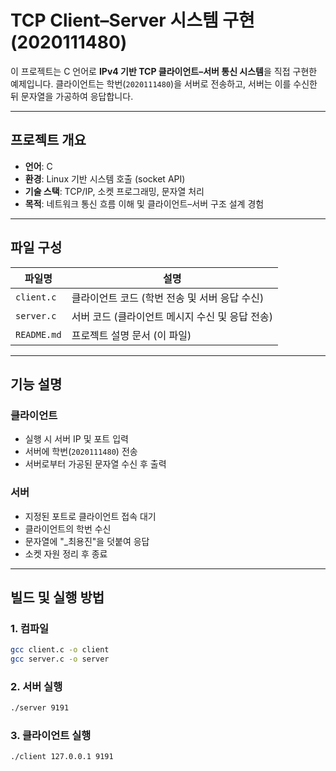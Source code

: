 # TCP Client–Server 시스템 구현 (2020111480)

이 프로젝트는 C 언어로 **IPv4 기반 TCP 클라이언트–서버 통신 시스템**을 직접 구현한 예제입니다. 클라이언트는 학번(`2020111480`)을 서버로 전송하고, 서버는 이를 수신한 뒤 문자열을 가공하여 응답합니다.

---

## 프로젝트 개요

- **언어**: C
- **환경**: Linux 기반 시스템 호출 (socket API)
- **기술 스택**: TCP/IP, 소켓 프로그래밍, 문자열 처리
- **목적**: 네트워크 통신 흐름 이해 및 클라이언트–서버 구조 설계 경험

---

## 파일 구성

| 파일명 | 설명 |
|--------|------|
| `client.c` | 클라이언트 코드 (학번 전송 및 서버 응답 수신) |
| `server.c` | 서버 코드 (클라이언트 메시지 수신 및 응답 전송) |
| `README.md` | 프로젝트 설명 문서 (이 파일) |

---

## 기능 설명

### 클라이언트
- 실행 시 서버 IP 및 포트 입력
- 서버에 학번(`2020111480`) 전송
- 서버로부터 가공된 문자열 수신 후 출력

### 서버
- 지정된 포트로 클라이언트 접속 대기
- 클라이언트의 학번 수신
- 문자열에 "_최용진"을 덧붙여 응답
- 소켓 자원 정리 후 종료

---

## 빌드 및 실행 방법

### 1. 컴파일
```bash
gcc client.c -o client
gcc server.c -o server
```

### 2. 서버 실행
```bash
./server 9191
```

### 3. 클라이언트 실행
```bash
./client 127.0.0.1 9191
```